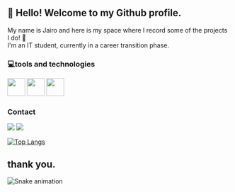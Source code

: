 ## 👋 Hello! Welcome to my Github profile.
My name is Jairo and here is my space where I record some of the projects I do! 👾<br>
I'm an IT student, currently in a career transition phase.

### 💻tools and technologies
<img src="https://cdn.jsdelivr.net/gh/devicons/devicon/icons/html5/html5-plain-wordmark.svg" widht="40" height="40" /> <img src="https://cdn.jsdelivr.net/gh/devicons/devicon/icons/css3/css3-plain-wordmark.svg" widht="40" height="40" /> <img src="https://cdn.jsdelivr.net/gh/devicons/devicon/icons/javascript/javascript-original.svg" widht="40" height="40"/>

### Contact
<a href="https://www.instagram.com/jairoo.jrr/" target="_blank"><img src="https://img.shields.io/badge/-Instagram-%23E4405F?style=for-the-badge&logo=instagram&logoColor=white" target="_blank"></a>
<a href="https://www.linkedin.com/in/jairo-silva-1bb24a25a/" target="_blank"><img src="https://img.shields.io/badge/-LinkedIn-%230077B5?style=for-the-badge&logo=linkedin&logoColor=white" target="_blank"></a>

<div>
  
[![Top Langs](https://github-readme-stats.vercel.app/api/top-langs/?username=usrjair0&layout=compact)](https://github.com/anuraghazra/github-readme-stats)
  
</div>
  
## thank you.
![Snake animation](https://github.com/usrjair0/usrjair0/blob/output/github-contribution-grid-snake.svg)

